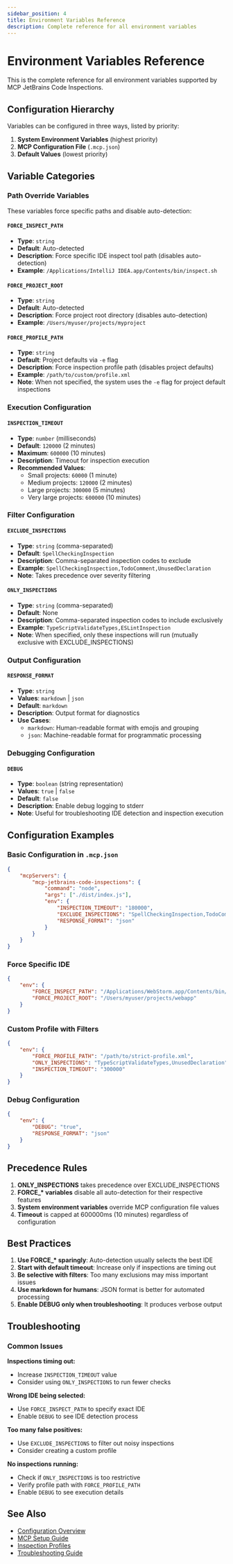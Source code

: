 ```yaml
---
sidebar_position: 4
title: Environment Variables Reference
description: Complete reference for all environment variables
---
```


# Environment Variables Reference

This is the complete reference for all environment variables supported by MCP JetBrains Code Inspections.

## Configuration Hierarchy

Variables can be configured in three ways, listed by priority:

1. **System Environment Variables** (highest priority)
2. **MCP Configuration File** (`.mcp.json`)
3. **Default Values** (lowest priority)

## Variable Categories

### Path Override Variables

These variables force specific paths and disable auto-detection:

#### `FORCE_INSPECT_PATH`

- **Type**: `string`
- **Default**: Auto-detected
- **Description**: Force specific IDE inspect tool path (disables auto-detection)
- **Example**: `/Applications/IntelliJ IDEA.app/Contents/bin/inspect.sh`

#### `FORCE_PROJECT_ROOT`

- **Type**: `string`
- **Default**: Auto-detected
- **Description**: Force project root directory (disables auto-detection)
- **Example**: `/Users/myuser/projects/myproject`

#### `FORCE_PROFILE_PATH`

- **Type**: `string`
- **Default**: Project defaults via `-e` flag
- **Description**: Force inspection profile path (disables project defaults)
- **Example**: `/path/to/custom/profile.xml`
- **Note**: When not specified, the system uses the `-e` flag for project default inspections

### Execution Configuration

#### `INSPECTION_TIMEOUT`

- **Type**: `number` (milliseconds)
- **Default**: `120000` (2 minutes)
- **Maximum**: `600000` (10 minutes)
- **Description**: Timeout for inspection execution
- **Recommended Values**:
    - Small projects: `60000` (1 minute)
    - Medium projects: `120000` (2 minutes)
    - Large projects: `300000` (5 minutes)
    - Very large projects: `600000` (10 minutes)

### Filter Configuration

#### `EXCLUDE_INSPECTIONS`

- **Type**: `string` (comma-separated)
- **Default**: `SpellCheckingInspection`
- **Description**: Comma-separated inspection codes to exclude
- **Example**: `SpellCheckingInspection,TodoComment,UnusedDeclaration`
- **Note**: Takes precedence over severity filtering

#### `ONLY_INSPECTIONS`

- **Type**: `string` (comma-separated)
- **Default**: None
- **Description**: Comma-separated inspection codes to include exclusively
- **Example**: `TypeScriptValidateTypes,ESLintInspection`
- **Note**: When specified, only these inspections will run (mutually exclusive with EXCLUDE_INSPECTIONS)

### Output Configuration

#### `RESPONSE_FORMAT`

- **Type**: `string`
- **Values**: `markdown` | `json`
- **Default**: `markdown`
- **Description**: Output format for diagnostics
- **Use Cases**:
    - `markdown`: Human-readable format with emojis and grouping
    - `json`: Machine-readable format for programmatic processing

### Debugging Configuration

#### `DEBUG`

- **Type**: `boolean` (string representation)
- **Values**: `true` | `false`
- **Default**: `false`
- **Description**: Enable debug logging to stderr
- **Note**: Useful for troubleshooting IDE detection and inspection execution

## Configuration Examples

### Basic Configuration in `.mcp.json`

```json
{
    "mcpServers": {
        "mcp-jetbrains-code-inspections": {
            "command": "node",
            "args": ["./dist/index.js"],
            "env": {
                "INSPECTION_TIMEOUT": "180000",
                "EXCLUDE_INSPECTIONS": "SpellCheckingInspection,TodoComment",
                "RESPONSE_FORMAT": "json"
            }
        }
    }
}
```

### Force Specific IDE

```json
{
    "env": {
        "FORCE_INSPECT_PATH": "/Applications/WebStorm.app/Contents/bin/inspect.sh",
        "FORCE_PROJECT_ROOT": "/Users/myuser/projects/webapp"
    }
}
```

### Custom Profile with Filters

```json
{
    "env": {
        "FORCE_PROFILE_PATH": "/path/to/strict-profile.xml",
        "ONLY_INSPECTIONS": "TypeScriptValidateTypes,UnusedDeclaration",
        "INSPECTION_TIMEOUT": "300000"
    }
}
```

### Debug Configuration

```json
{
    "env": {
        "DEBUG": "true",
        "RESPONSE_FORMAT": "json"
    }
}
```

## Precedence Rules

1. **ONLY_INSPECTIONS** takes precedence over EXCLUDE_INSPECTIONS
2. **FORCE\_\* variables** disable all auto-detection for their respective features
3. **System environment variables** override MCP configuration file values
4. **Timeout** is capped at 600000ms (10 minutes) regardless of configuration

## Best Practices

1. **Use FORCE\_\* sparingly**: Auto-detection usually selects the best IDE
2. **Start with default timeout**: Increase only if inspections are timing out
3. **Be selective with filters**: Too many exclusions may miss important issues
4. **Use markdown for humans**: JSON format is better for automated processing
5. **Enable DEBUG only when troubleshooting**: It produces verbose output

## Troubleshooting

### Common Issues

**Inspections timing out:**

- Increase `INSPECTION_TIMEOUT` value
- Consider using `ONLY_INSPECTIONS` to run fewer checks

**Wrong IDE being selected:**

- Use `FORCE_INSPECT_PATH` to specify exact IDE
- Enable `DEBUG` to see IDE detection process

**Too many false positives:**

- Use `EXCLUDE_INSPECTIONS` to filter out noisy inspections
- Consider creating a custom profile

**No inspections running:**

- Check if `ONLY_INSPECTIONS` is too restrictive
- Verify profile path with `FORCE_PROFILE_PATH`
- Enable `DEBUG` to see execution details

## See Also

- [Configuration Overview](../configuration/index.md)
- [MCP Setup Guide](../configuration/mcp-setup.md)
- [Inspection Profiles](../configuration/inspection-profiles.md)
- [Troubleshooting Guide](../guides/troubleshooting.md)

